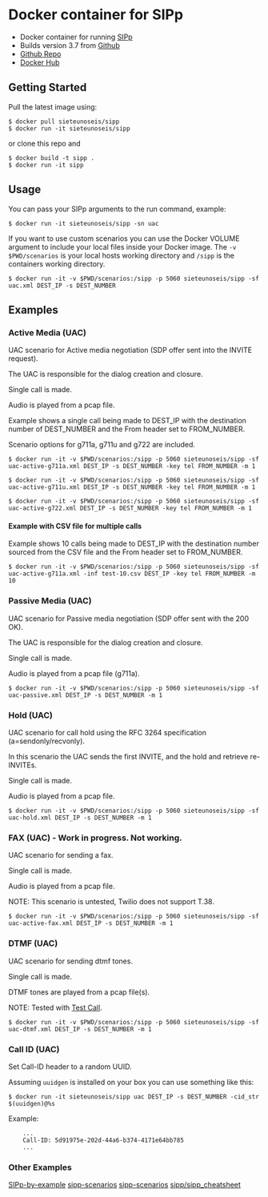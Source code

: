 # Docker container for SIPp

- Docker container for running [SIPp](http://sipp.sourceforge.net/index.html)
- Builds version 3.7 from [Github ](https://github.com/SIPp)
- [Github Repo](https://github.com/sieteunoseis/sipp)
- [Docker Hub](https://hub.docker.com/r/sieteunoseis/sipp/)

## Getting Started

Pull the latest image using:

```
$ docker pull sieteunoseis/sipp
$ docker run -it sieteunoseis/sipp
```

or clone this repo and

```
$ docker build -t sipp .
$ docker run -it sipp
```

## Usage

You can pass your SIPp arguments to the run command, example:

```
$ docker run -it sieteunoseis/sipp -sn uac
```

If you want to use custom scenarios you can use the Docker VOLUME argument to include your local files inside your Docker image.  The `-v $PWD/scenarios` is your local hosts working directory and `/sipp` is the containers working directory.

```
$ docker run -it -v $PWD/scenarios:/sipp -p 5060 sieteunoseis/sipp -sf uac.xml DEST_IP -s DEST_NUMBER
```
## Examples

### Active Media (UAC)

UAC scenario for Active media negotiation (SDP offer sent into the INVITE request).

The UAC is responsible for the dialog creation and closure.

Single call is made.

Audio is played from a pcap file.

Example shows a single call being made to DEST_IP with the destination number of DEST_NUMBER and the From header set to FROM_NUMBER.

Scenario options for g711a, g711u and g722 are included.

```
$ docker run -it -v $PWD/scenarios:/sipp -p 5060 sieteunoseis/sipp -sf uac-active-g711a.xml DEST_IP -s DEST_NUMBER -key tel FROM_NUMBER -m 1
```

```
$ docker run -it -v $PWD/scenarios:/sipp -p 5060 sieteunoseis/sipp -sf uac-active-g711u.xml DEST_IP -s DEST_NUMBER -key tel FROM_NUMBER -m 1
```

```
$ docker run -it -v $PWD/scenarios:/sipp -p 5060 sieteunoseis/sipp -sf uac-active-g722.xml DEST_IP -s DEST_NUMBER -key tel FROM_NUMBER -m 1
```

#### Example with CSV file for multiple calls

Example shows 10 calls being made to DEST_IP with the destination number sourced from the CSV file and the From header set to FROM_NUMBER.

```
$ docker run -it -v $PWD/scenarios:/sipp -p 5060 sieteunoseis/sipp -sf uac-active-g711a.xml -inf test-10.csv DEST_IP -key tel FROM_NUMBER -m 10
```

### Passive Media (UAC)

UAC scenario for Passive media negotiation (SDP offer sent with the 200 OK).

The UAC is responsible for the dialog creation and closure.

Single call is made.

Audio is played from a pcap file (g711a).

```
$ docker run -it -v $PWD/scenarios:/sipp -p 5060 sieteunoseis/sipp -sf uac-passive.xml DEST_IP -s DEST_NUMBER -m 1
```

### Hold (UAC)

UAC scenario for call hold using the RFC 3264 specification (a=sendonly/recvonly).

In this scenario the UAC sends the first INVITE, and the hold and retrieve re-INVITEs.

Single call is made.

Audio is played from a pcap file.

```
$ docker run -it -v $PWD/scenarios:/sipp -p 5060 sieteunoseis/sipp -sf uac-hold.xml DEST_IP -s DEST_NUMBER -m 1
```

### FAX (UAC) - Work in progress. Not working.

UAC scenario for sending a fax.

Single call is made.

Audio is played from a pcap file.

NOTE: This scenario is untested, Twilio does not support T.38.

```
$ docker run -it -v $PWD/scenarios:/sipp -p 5060 sieteunoseis/sipp -sf uac-active-fax.xml DEST_IP -s DEST_NUMBER -m 1
```

### DTMF (UAC)

UAC scenario for sending dtmf tones.

Single call is made.

DTMF tones are played from a pcap file(s).

NOTE: Tested with [Test Call](https://testcall.com/804-222-1111/). 

```
$ docker run -it -v $PWD/scenarios:/sipp -p 5060 sieteunoseis/sipp -sf uac-dtmf.xml DEST_IP -s DEST_NUMBER -m 1
```

### Call ID (UAC)

Set Call-ID header to a random UUID.

Assuming ```uuidgen``` is installed on your box you can use something like this:

```
$ docker run -it sieteunoseis/sipp uac DEST_IP -s DEST_NUMBER -cid_str $(uuidgen)@%s
```
Example:

```
    ...
    Call-ID: 5d91975e-202d-44a6-b374-4171e64bb785
    ...
```

### Other Examples
[SIPp-by-example](https://github.com/pbertera/SIPp-by-example)
[sipp-scenarios](https://github.com/saghul/sipp-scenarios)
[sipp-scenarios](https://github.com/ossobv/sipp-scenarios)
[sipp/sipp_cheatsheet](https://tomeko.net/other/sipp/sipp_cheatsheet.php?lang=en)
